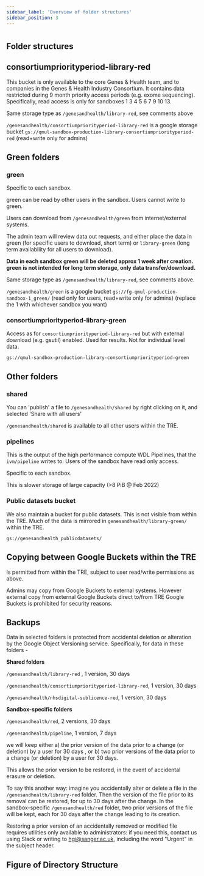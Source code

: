```yaml
---
sidebar_label: 'Overview of folder structures'
sidebar_position: 3
---
```


# 

## Folder structures

## consortiumpriorityperiod-library-red

This bucket is only available to the core Genes & Health team, and to companies in the Genes & Health Industry Consortium. It contains data restricted during 9 month priority access periods (e.g. exome sequencing). Specifically, read access is only for sandboxes 1 3 4 5 6 7 9 10 13.

Same storage type as `/genesandhealth/library-red`, see comments above

`/genesandhealth/consortiumpriorityperiod-library-red` is a google storage bucket `gs://qmul-sandbox-production-library-consortiumpriorityperiod-red` (read+write only for admins)

## Green folders
### green

Specific to each sandbox.

green can be read by other users in the sandbox. Users cannot write to green.

Users can download from `/genesandhealth/green` from internet/external systems.

The admin team will review data out requests, and either place the data in green (for specific users to download, short term) or `library-green` (long term availability for all users to download).

**Data in each sandbox green will be deleted approx 1 week after creation. green is not intended for long term storage, only data transfer/download.**

Same storage type as `/genesandhealth/library-red`, see comments above.

`/genesandhealth/green` is a google bucket `gs://fg-qmul-production-sandbox-1_green/` (read only for users, read+write only for admins) (replace the 1 with whichever sandbox you want)

### consortiumpriorityperiod-library-green

Access as for `consortiumpriorityperiod-library-red` but with external download (e.g. gsutil) enabled. Used for results. Not for individual level data.

`gs://qmul-sandbox-production-library-consortiumpriorityperiod-green`

## Other folders
### shared

You can 'publish' a file to `/genesandhealth/shared` by right clicking on it, and selected 'Share with all users'

`/genesandhealth/shared` is available to all other users within the TRE.

### pipelines

This is the output of the high performance compute WDL Pipelines, that the `ivm/pipeline` writes to. Users of the sandbox have read only access.

Specific to each sandbox.

This is slower storage of large capacity (\>8 PiB @ Feb 2022)

### Public datasets bucket

We also maintain a bucket for public datasets. This is not visible from within the TRE. Much of the data is mirrored in `genesandhealth/library-green/` within the TRE.

`gs://genesandhealth_publicdatasets/`

## Copying between Google Buckets within the TRE

Is permitted from within the TRE, subject to user read/write permissions as above.

Admins may copy from Google Buckets to external systems. However external copy from external Google Buckets direct to/from TRE Google Buckets is prohibited for security reasons.

## Backups

Data in selected folders is protected from accidental deletion or alteration by the Google Object Versioning service. Specifically, for data in these folders -

**Shared folders**

`/genesandhealth/library-red` , 1 version, 30 days

`/genesandhealth/consortiumpriorityperiod-library-red`, 1 version, 30 days

`/genesandhealth/nhsdigital-sublicence-red`, 1 version, 30 days

**Sandbox-specific folders**

`/genesandhealth/red`, 2 versions, 30 days

`/genesandhealth/pipeline`, 1 version, 7 days

we will keep either a) the prior version of the data prior to a change (or deletion) by a user for 30 days , or b) two prior versions of the data prior to a change (or deletion) by a user for 30 days.

This allows the prior version to be restored, in the event of accidental erasure or deletion.

To say this another way: imagine you accidentally alter or delete a file in the `/genesandhealth/library-red` folder. Then the version of the file prior to its removal can be restored, for up to 30 days after the change. In the sandbox-specific `/genesandhealth/red` folder, two prior versions of the file will be kept, each for 30 days after the change leading to its creation.

Restoring a prior version of an accidentally removed or modified file requires utilities only available to administrators: if you need this, contact us using Slack or writing to [hgi@sanger.ac.uk](mailto:hgi@sanger.ac.uk), including the word "Urgent" in the subject header.

## Figure of Directory Structure
